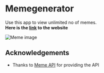 # Memegenerator
Use this app to view unlimited no of memes.<br>
**Here is the [link](https://sadeedpv.github.io/Memegenerator/) to the website**

![Meme image](https://assets.entrepreneur.com/content/3x2/2000/20180703190744-rollsafe-meme.jpeg?crop=1:1)

## Acknowledgements

 - Thanks to [Meme API](https://github.com/D3vd/Meme_Api) for providing the API

